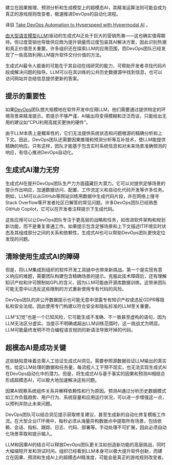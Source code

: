 <!-- 

# 超模态AI助力DevOps自动化进入快车道
https://cdn.thenewstack.io/media/2023/10/959ebb79-racing-car-1024x576.jpg
Image from Ilya_Levchenko on Shutterstock.
 -->

建立在因果推理、预测分析和生成模型上的超模态AI，其精准运算法则可能会成为真正的游戏规则改变者，极速推进DevOps的自动化进程。

译自 [Take DevOps Automation to Hyperspeed with Hypermodal AI](https://thenewstack.io/take-devops-automation-to-hyperspeed-with-hypermodal-ai/) 。

[由大型语言模型(LLM)](https://roadmap.sh/guides/introduction-to-llms)驱动的生成式AI正处于巨大的营销热潮——这也确实值得期待。但过度营销也导致供应商为提升销量而过度包装其AI解决方案，因此识别热潮和真正价值至关重要。许多组织还在探索LLM的应用范围，而DevOps团队已经发现了一些高效利用LLM提升软件交付价值的方法。

生成式AI最令人振奋的可能在于其自动在线研究的能力，可帮助开发者寻找代码片段或解决问题的指导。LLM可以在其训练的公共历史数据源中找到信息，也可以访问网站并总结信息提供更新的答案。

## 提示的重要性

如果[DevOps](https://thenewstack.io/devops/)团队想大规模地在软件开发中应用LLM，他们需要通过提供特定的环境背景来精准提示。若提示不够严谨，AI输出将变得模糊和泛泛而谈，只能给出无用的建议如“CPU利用高就买更快的硬件”。

由于LLM本质上是概率性的，它们无法提供系统状态和问题根源的精确分析和上下文。因此，DevOps团队还需要因果推理和预测分析等互补技术，使LLM能提供精确的响应。只有这样，团队才能基于包含实时系统信息和对未来场景准确预测的响应，有信心推进DevOps自动化。

## 生成式AI潜力无穷

生成式AI在提升DevOps团队生产力方面蕴藏巨大潜力。它可以对提供足够场景的提示作出响应，加速数据访问、配置、工作流定义和自动化代码开发等许多任务。例如，LLM可以从GitHub等网站训练用数据中生成代码片段，并在网络上搜寻Stack Overflow等开发者社区已解答的常见问题。许多DevOps团队已经熟悉GitHub Copilot，它可以在开发者注释提示下生成代码。

这些应用可以让DevOps团队专注于更高层的战略和任务，如改进软件架构和规划新功能，而不是重复普通工作。如果提示包含足够场景和上下文描述IT环境实时状态及其组成部分之间的关系和依赖性，生成式AI也可以帮助DevOps团队更快定位发现的问题。

##  清除使用生成式AI的障碍

但是，将LLM集成到组织的软件开发工具链中也带来新挑战。第一个是实现有意义响应的难题，需要团队构建包含精确场景的提示。克服此技术障碍后，还有理解知识产权和许可限制如GPL的含义，因为LLM可能由开源库数据训练。这带来团队可能无意中以违反这些限制的方式重新使用专有代码的风险。

DevOps团队的非公开数据提示也可能无意中泄露专有知识产权或违反GDPR等隐私和安全法规。因此使用专门构建以符合安全和隐私标准的LLM至关重要。

LLM“幻觉”也是一个已知风险，它可能生成不准确、不一致甚至虚构的语句，因为LLM无法区分虚实。当提示不明确或超出LLM训练范围时，这一挑战尤为明显。LLM可能最终发明不符合编程语言规则的新语法导致坏掉的代码。

## 超模态AI是成功关键

这些缺陷意味着总需人工验证生成式AI洞见。需要参照源数据验证LLM输出的真实性。给定LLM处理的数据和任务量，每流程人工干预不现实，也无法实现生成式AI在DevOps自动化中的潜力。但是，将生成式AI与基于事实的因果和预测AI相结合形成超模态AI，可以极大地加速解决这些问题。

因果AI观察系统组件关系并解释依赖性和行为原因。预测AI通过分析历史数据模式如工作负载趋势、用户行为、系统容量和应用运行状况，可以进一步增强这一点，以预判并防止未来问题。

DevOps团队可以结合洞见提示获取修复建议，甚至生成新的自动化修复模板工作流。在大型企业IT环境中，每秒必须从海量异构数据点中提取所有场景，包括依赖、会话、指标、跟踪、日志、代码、部署等。手动处理不可扩展，因此必须自动化场景萃取和提示输入。

LLM和因果AI的结合可以释放DevOps团队更关注如创造新功能的高层挑战，同时大幅缩短开发和测试时间。组织已经看到LLM本身可以极大提升软件创新，而建立在因果、预测和生成AI上的超模态AI精准度，可能会是真正的游戏规则改变者。
